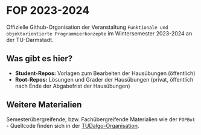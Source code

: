 # FOP 2023-2024
Offizielle Github-Organisation der Veranstaltung `Funktionale und objektorientierte Programmierkonzepte` im Wintersemester 2023-2024 an der TU-Darmstadt.

## Was gibt es hier?
- **Student-Repos:** Vorlagen zum Bearbeiten der Hausübungen (öffentlich)
- **Root-Repos:** Lösungen und Grader der Hausübungen (privat, öffentlich nach Ende der Abgabefrist der Hausübungen)

## Weitere Materialien
Semesterübergreifende, bzw. Fachübergreifende Materialien wie der `FOPBot` - Quellcode finden sich in der [TUDalgo-Organisation](https://github.com/TUDalgo/).

